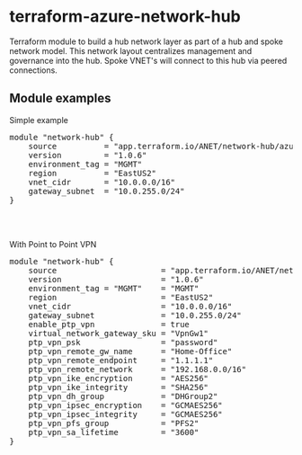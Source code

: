 # terraform-azure-network-hub
Terraform module to build a hub network layer as part of a hub and spoke network model.  This network layout centralizes management and governance into the hub.  Spoke VNET's will connect to this hub via peered connections.

## Module examples
Simple example<br>
<pre>
module "network-hub" {
    source          = "app.terraform.io/ANET/network-hub/azure"
    version         = "1.0.6"
    environment_tag = "MGMT"
    region          = "EastUS2"
    vnet_cidr       = "10.0.0.0/16"
    gateway_subnet  = "10.0.255.0/24"
}
</pre><br><br>

With Point to Point VPN<br>
<pre>
module "network-hub" {
    source                      = "app.terraform.io/ANET/network-hub/azure"
    version                     = "1.0.6"
    environment_tag = "MGMT"    = "MGMT"
    region                      = "EastUS2"
    vnet_cidr                   = "10.0.0.0/16"
    gateway_subnet              = "10.0.255.0/24"
    enable_ptp_vpn              = true
    virtual_network_gateway_sku = "VpnGw1"
    ptp_vpn_psk                 = "password"
    ptp_vpn_remote_gw_name      = "Home-Office"
    ptp_vpn_remote_endpoint     = "1.1.1.1"
    ptp_vpn_remote_network      = "192.168.0.0/16"
    ptp_vpn_ike_encryption      = "AES256"
    ptp_vpn_ike_integrity       = "SHA256"
    ptp_vpn_dh_group            = "DHGroup2"
    ptp_vpn_ipsec_encryption    = "GCMAES256"
    ptp_vpn_ipsec_integrity     = "GCMAES256"
    ptp_vpn_pfs_group           = "PFS2"
    ptp_vpn_sa_lifetime         = "3600"
}
</pre><br><br>
